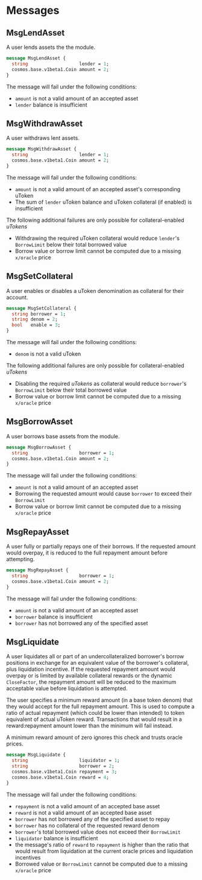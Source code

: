 # Messages

## MsgLendAsset

A user lends assets the the module.

```protobuf
message MsgLendAsset {
  string                   lender = 1;
  cosmos.base.v1beta1.Coin amount = 2;
}
```

The message will fail under the following conditions:
- `amount` is not a valid amount of an accepted asset
- `lender` balance is insufficient

## MsgWithdrawAsset

A user withdraws lent assets.

```protobuf
message MsgWithdrawAsset {
  string                   lender = 1;
  cosmos.base.v1beta1.Coin amount = 2;
}
```

The message will fail under the following conditions:
- `amount` is not a valid amount of an accepted asset's corresponding uToken
- The sum of `lender` uToken balance and uToken collateral (if enabled) is insufficient

The following additional failures are only possible for collateral-enabled _uTokens_
- Withdrawing the required uToken collateral would reduce `lender`'s `BorrowLimit` below their total borrowed value
- Borrow value or borrow limit cannot be computed due to a missing `x/oracle` price

## MsgSetCollateral

A user enables or disables a uToken denomination as collateral for their account.

```protobuf
message MsgSetCollateral {
  string borrower = 1;
  string denom = 2;
  bool   enable = 3;
}
```

The message will fail under the following conditions:
- `denom` is not a valid uToken

The following additional failures are only possible for collateral-enabled _uTokens_
- Disabling the required _uTokens_ as collateral would reduce `borrower`'s `BorrowLimit` below their total borrowed value
- Borrow value or borrow limit cannot be computed due to a missing `x/oracle` price

## MsgBorrowAsset

A user borrows base assets from the module.

```protobuf
message MsgBorrowAsset {
  string                   borrower = 1;
  cosmos.base.v1beta1.Coin amount = 2;
}
```

The message will fail under the following conditions:
- `amount` is not a valid amount of an accepted asset
- Borrowing the requested amount would cause `borrower` to exceed their `BorrowLimit`
- Borrow value or borrow limit cannot be computed due to a missing `x/oracle` price

## MsgRepayAsset

A user fully or partially repays one of their borrows. If the requested amount would overpay, it is reduced to the full repayment amount before attempting.

```protobuf
message MsgRepayAsset {
  string                   borrower = 1;
  cosmos.base.v1beta1.Coin amount = 2;
}
```

The message will fail under the following conditions:
- `amount` is not a valid amount of an accepted asset
- `borrower` balance is insufficient
- `borrower` has not borrowed any of the specified asset

## MsgLiquidate

A user liquidates all or part of an undercollateralized borrower's borrow positions in exchange for an equivalent value of the borrower's collateral, plus liquidation incentive. If the requested repayment amount would overpay or is limited by available collateral rewards or the dynamic `CloseFactor`, the repayment amount will be reduced to the maximum acceptable value before liquidation is attempted.

The user specifies a minimum reward amount (in a base token denom) that they would accept for the full repayment amount. This is used to compute a ratio of actual repayment (which could be lower than intended) to token equivalent of actual uToken reward. Transactions that would result in a reward:repayment amount lower than the minimum will fail instead.

A minimum reward amount of zero ignores this check and trusts oracle prices.

```protobuf
message MsgLiquidate {
  string                   liquidator = 1;
  string                   borrower = 2;
  cosmos.base.v1beta1.Coin repayment = 3;
  cosmos.base.v1beta1.Coin reward = 4;
}
```

The message will fail under the following conditions:
- `repayment` is not a valid amount of an accepted base asset
- `reward` is not a valid amount of an accepted base asset
- `borrower` has not borrowed any of the specified asset to repay
- `borrower` has no collateral of the requested reward denom
- `borrower`'s total borrowed value does not exceed their `BorrowLimit`
- `liquidator` balance is insufficient
- the message's ratio of `reward` to `repayment` is higher than the ratio that would result from liquidation at the current oracle prices and liquidation incentives
- Borrowed value or `BorrowLimit` cannot be computed due to a missing `x/oracle` price